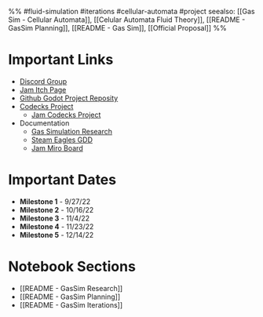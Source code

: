 %%
#fluid-simulation #iterations #cellular-automata #project 
seealso: [[Gas Sim - Cellular Automata]], [[Celular Automata Fluid Theory]], [[README - GasSim Planning]], [[README - Gas Sim]], [[Official Proposal]]
%%



# Important Links
- [Discord Group](https://discord.gg/7BxvSHnsU8)
- [Jam Itch Page](https://curioshade.itch.io/steam-eagles)
- [Github Godot Project Reposity](https://github.com/mharris382/Multiplayer-Jam-2022)
- [Codecks Project](https://black-box-reality.codecks.io/decks)
	- [Jam Codecks Project](https://curioshade.codecks.io/)
- Documentation
	- [Gas Simulation Research](https://github.com/mharris382/Personal-Documents/tree/master/Notebooks/Gas%20Simulation%20Research)
	- [Steam Eagles GDD](https://github.com/mharris382/Personal-Documents/tree/master/Notebooks/Game%20Developement/Steam%20Eagles)
	- [Jam Miro Board](https://miro.com/app/board/uXjVOihLpQI=/)


# Important Dates
- **Milestone 1** - 9/27/22 
- **Milestone 2** - 10/16/22 
- **Milestone 3** - 11/4/22
- **Milestone 4** - 11/23/22
- **Milestone 5** - 12/14/22


# Notebook Sections
- [[README - GasSim Research]]
- [[README - GasSim Planning]]
- [[README - GasSim Iterations]]


